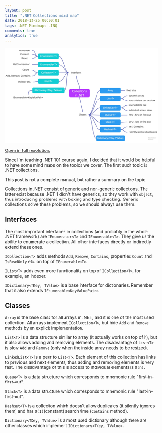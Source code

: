 ```yaml
---
layout: post
title: ".NET Collections mind map"
date: 2018-12-25 00:00:01
tags: .NET Mindmaps LINQ
comments: true
analytics: true
---
```


<img src='/public/images/mindmaps/Collections.jpg' alt="dot net .net collection mind map mindmap"/>

[Open in full resolution.](/public/images/mindmaps/Collections.jpg)

Since I'm teaching .NET 101 course again, I decided that it would be
helpful to have some mind maps on the topics we cover. The first such
topic is .NET collections.

This post is not a complete manual, but rather a summary on the topic.
<br>

Collections in .NET consist of generic and non-generic collections. The latter exist because .NET 1 didn't have generics, so they work with `object`, thus introducing problems with boxing and type checking. Generic collections solve these problems, so we should always use them.

## Interfaces

The most important interfaces in collections (and probably in the whole .NET framework) are `IEnumerator<T>` and `IEnumerable<T>`. They give us the ability
to enumerate a collection. All other interfaces directly on indirectly extend these ones.

`ICollection<T>` adds methods `Add`, `Remove`, `Contains`, properties `Count` and `IsReadOnly` etc. on top of `IEnumerable<T>`.

`IList<T>` adds even more functionality on top of `ICollection<T>`, for example, an indexer.

`IDictionary<TKey, TValue>` is a base interface for dictionaries. Remember that it also extends `IEnumerable<KeyValuePair>`.

## Classes

`Array` is the base class for all arrays in .NET, and it is one of the most used collection. All arrays implement `ICollection<T>`, but hide `Add` and `Remove` methods by an explicit implementation.

`List<T>` is a data structure similar to array (it actually works on top of it), but it also allows adding and removing elements. The disadvantage of
`List<T>` is slow `Add` and `Remove` (only when the inside array needs to be resized).

`LinkedList<T>` is a peer to `List<T>`. Each element of this collection has
links to previous and next elements, thus adding and removing elements is very fast. The disadvantage of this is access to individual elements is `O(n)`.

`Queue<T>` is a data structure which corresponds to mnemonic rule "first-in-first-out".

`Stack<T>` is a data structure which corresponds to mnemonic rule "last-in-first-out".

`Hashset<T>` is a collection which doesn't allow duplicates (it silently ignores them) and has `O(1)`(constant) search time (`Contains` method).

`Dictionary<TKey, TValue>` is a most used dictionary although there are other classes which implement `IDictionary<TKey, TValue>`.
